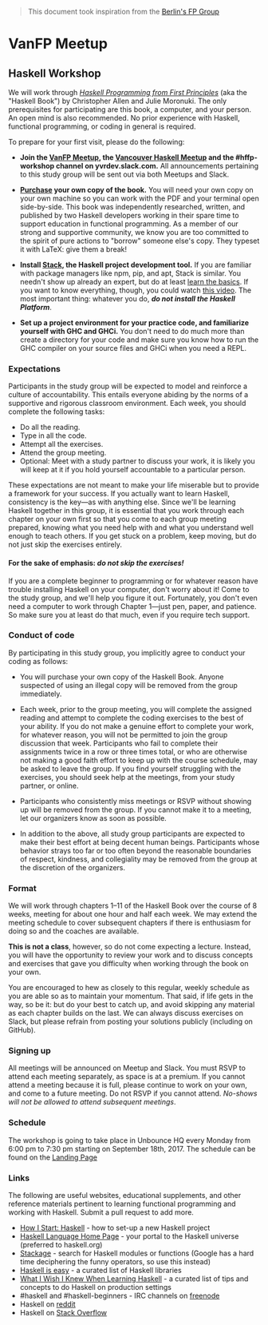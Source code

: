 > This document took inspiration from the [Berlin's FP Group](https://github.com/sjsyrek/berlin-functional-programming-group)

# VanFP Meetup

## Haskell Workshop

We will work
through [_Haskell Programming from First Principles_](http://haskellbook.com/)
(aka the "Haskell Book") by Christopher Allen and Julie Moronuki. The only
prerequisites for participating are this book, a computer, and your person. An
open mind is also recommended. No prior experience with Haskell, functional
programming, or coding in general is required.

To prepare for your first visit, please do the following:

- **Join the [VanFP Meetup](https://www.vanfp.org), the [Vancouver Haskell Meetup](https://www.meetup.com/Vancouver-Haskell-Unmeetup/) and the #hffp-workshop channel on yvrdev.slack.com.**
All announcements pertaining to this study group will be sent out via both
Meetups and Slack.

- **[Purchase](https://gumroad.com/l/haskellbook) your own copy of the book.**
You will need your own copy on your own machine so you can work with the PDF and
your terminal open side-by-side. This book was independently researched,
written, and published by two Haskell developers working in their spare time to
support education in functional programming. As a member of our strong and
supportive community, we know you are too committed to the spirit of pure
actions to "borrow" someone else's copy. They typeset it with LaTeX: give them a
break!

- **Install [Stack](https://docs.haskellstack.org/en/stable/README/), the Haskell project development tool.**
If you are familiar with package managers like npm, pip, and apt, Stack is
similar. You needn't show up already an expert, but do at
least
[learn the basics](https://github.com/sjsyrek/berlin-functional-programming-group/blob/master/haskell-study-group/resources/haskell-stack-notes.md).
If you want to know everything, though, you could
watch [this video](https://www.youtube.com/watch?v=sRonIB8ZStw). The most
important thing: whatever you do, **_do not install the Haskell Platform_**.

- **Set up a project environment for your practice code, and familiarize yourself with GHC and GHCi.**
You don't need to do much more than create a directory for your code and make
sure you know how to run the GHC compiler on your source files and GHCi when you
need a REPL.

### Expectations

Participants in the study group will be expected to model and reinforce a
culture of accountability. This entails everyone abiding by the norms of a
supportive and rigorous classroom environment. Each week, you should complete
the following tasks:

- Do all the reading.
- Type in all the code.
- Attempt all the exercises.
- Attend the group meeting.
- Optional: Meet with a study partner to discuss your work, it is likely you
  will keep at it if you hold yourself accountable to a particular person.

These expectations are not meant to make your life miserable but to provide a
framework for your success. If you actually want to learn Haskell, consistency
is the key—as with anything else. Since we'll be learning Haskell together in
this group, it is essential that you work through each chapter on your own first
so that you come to each group meeting prepared, knowing what you need help with
and what you understand well enough to teach others. If you get stuck on a
problem, keep moving, but do not just skip the exercises entirely.
#### For the sake of emphasis: _do not skip the exercises!_

If you are a complete beginner to programming or for whatever reason have
trouble installing Haskell on your computer, don't worry about it! Come to the
study group, and we'll help you figure it out. Fortunately, you don't even need
a computer to work through Chapter 1—just pen, paper, and patience. So make sure
you at least do that much, even if you require tech support.

### Conduct of code

By participating in this study group, you implicitly agree to conduct your
coding as follows:

* You will purchase your own copy of the Haskell Book. Anyone suspected of using
  an illegal copy will be removed from the group immediately.

* Each week, prior to the group meeting, you will complete the assigned reading
  and attempt to complete the coding exercises to the best of your ability. If
  you do not make a genuine effort to complete your work, for whatever reason,
  you will not be permitted to join the group discussion that week. Participants
  who fail to complete their assignments twice in a row or three times total, or
  who are otherwise not making a good faith effort to keep up with the course
  schedule, may be asked to leave the group. If you find yourself struggling
  with the exercises, you should seek help at the meetings, from your study
  partner, or online.

* Participants who consistently miss meetings or RSVP without showing up will be
  removed from the group. If you cannot make it to a meeting, let our organizers
  know as soon as possible.

* In addition to the above, all study group participants are expected to make
  their best effort at being decent human beings. Participants whose behavior
  strays too far or too often beyond the reasonable boundaries of respect,
  kindness, and collegiality may be removed from the group at the discretion of
  the organizers.

### Format

We will work through chapters 1–11 of the Haskell Book over the course of 8
weeks, meeting for about one hour and half each week. We may extend the meeting
schedule to cover subsequent chapters if there is enthusiasm for doing so and
the coaches are available.

**This is not a class**, however, so do not come expecting a lecture. Instead,
you will have the opportunity to review your work and to discuss concepts and
exercises that gave you difficulty when working through the book on your own.

You are encouraged to hew as closely to this regular, weekly schedule as you are
able so as to maintain your momentum. That said, if life gets in the way, so be
it: but do your best to catch up, and avoid skipping any material as each
chapter builds on the last. We can always discuss exercises on Slack, but please
refrain from posting your solutions publicly (including on GitHub).

### Signing up

All meetings will be announced on Meetup and Slack. You must RSVP to attend each
meeting separately, as space is at a premium. If you cannot attend a meeting
because it is full, please continue to work on your own, and come to a future
meeting. Do not RSVP if you cannot attend. *No-shows will not be allowed to
attend subsequent meetings*.

### Schedule

The workshop is going to take place in Unbounce HQ every Monday from 6:00 pm to
7:30 pm starting on September 18th, 2017. The schedule can be found on the
[Landing Page](http://workshops.vanfp.org/haskell/#lp-pom-text-62)

### Links

The following are useful websites, educational supplements, and other reference
materials pertinent to learning functional programming and working with Haskell.
Submit a pull request to add more.

- [How I Start: Haskell](http://howistart.org/posts/haskell/1) - how to set-up a new Haskell project
- [Haskell Language Home Page](https://haskell-lang.org/) - your portal to the Haskell universe (preferred to haskell.org)
- [Stackage](https://www.stackage.org/) - search for Haskell modules or functions (Google has a hard time deciphering the funny operators, so use this instead)
- [Haskell is easy](http://haskelliseasy.readthedocs.io/en/latest/) - a curated list of Haskell libraries
- [What I Wish I Knew When Learning Haskell](http://dev.stephendiehl.com/hask/) - a curated list of tips and concepts to do Haskell on production settings
- \#haskell and \#haskell-beginners - IRC channels on [freenode](https://freenode.net/)
- Haskell on [reddit](https://www.reddit.com/r/haskell/)
- Haskell on [Stack Overflow](http://stackoverflow.com/questions/tagged?tagnames=haskell)
